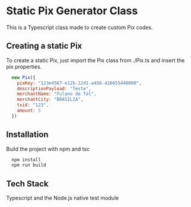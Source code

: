 
# Static Pix Generator Class

This is a Typescript class made to create custom Pix codes.

## Creating a static Pix

To create a static Pix, just import the Pix class from ./Pix.ts and insert the pix properties.

```javascript
  new Pix({
    pixKey: "123e4567-e12b-12d1-a456-426655440000",
    descriptionPayload: "Teste",
    merchantName: "Fulano de Tal",
    merchantCity: "BRASILIA",
    txid: "123",
    amount: 5
  })
```
## Installation

Build the project with npm and tsc

```bash
  npm install 
  npm run build
```
    
## Tech Stack

Typescript and the Node.js native test module
